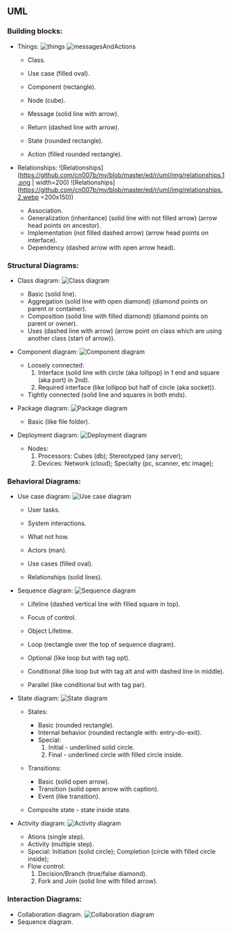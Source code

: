 UML
-

### Building blocks:

* Things:
![things](https://github.com/cn007b/my/blob/master/ed/r/uml/img/things.png)
![messagesAndActions](https://github.com/cn007b/my/blob/master/ed/r/uml/img/messagesAndActions.png)

  * Class.
  * Use case (filled oval).
  * Component (rectangle).
  * Node (cube).

  * Message (solid line with arrow).
  * Return (dashed line with arrow).

  * State (rounded rectangle).
  * Action (filled rounded rectangle).

* Relationships:
![Relationships](https://github.com/cn007b/my/blob/master/ed/r/uml/img/relationships.1.png | width=200)
![Relationships](https://github.com/cn007b/my/blob/master/ed/r/uml/img/relationships.2.webp =200x150))

  * Association.
  * Generalization (inheritance) (solid line with not filled arrow)
    (arrow head points on ancestor).
  * Implementation (not filled dashed arrow)
    (arrow head points on interface).
  * Dependency (dashed arrow with open arrow head).

### Structural Diagrams:

* Class diagram:
![Class diagram](https://github.com/cn007b/my/blob/master/ed/r/uml/img/diagram.class.png)

  * Basic (solid line).
  * Aggregation (solid line with open diamond)
    (diamond points on parent or container).
  * Composition (solid line with filled diamond)
    (diamond points on parent or owner).
  * Uses (dashed line with arrow)
    (arrow point on class which are using another class (start of arrow)).

* Component diagram:
![Component diagram](https://github.com/cn007b/my/blob/master/ed/r/uml/img/diagram.component.png)

  * Loosely connected:
    1. Interface
      (solid line with circle (aka lollipop) in 1 end and square (aka port) in 2nd).
    2. Required interface (like lollipop but half of circle (aka socket)).
  * Tightly connected (solid line and squares in both ends).

* Package diagram:
![Package diagram](https://github.com/cn007b/my/blob/master/ed/r/uml/img/diagram.package.png)

  * Basic (like file folder).

* Deployment diagram:
![Deployment diagram](https://github.com/cn007b/my/blob/master/ed/r/uml/img/diagram.deployment.png)

  * Nodes:
    1. Processors: Cubes (db); Stereotyped (any server);
    2. Devices: Network (cloud); Specialty (pc, scanner, etc image);

### Behavioral Diagrams:

* Use case diagram:
![Use case diagram](https://github.com/cn007b/my/blob/master/ed/r/uml/img/diagram.useCase.png)

  * User tasks.
  * System interactions.
  * What not how.

  * Actors (man).
  * Use cases (filled oval).
  * Relationships (solid lines).

* Sequence diagram:
![Sequence diagram](https://github.com/cn007b/my/blob/master/ed/r/uml/img/diagram.sequence.png)

  * Lifeline (dashed vertical line with filled square in top).
  * Focus of control.
  * Object Lifetime.

  * Loop (rectangle over the top of sequence diagram).
  * Optional (like loop but with tag opt).
  * Conditional
    (like loop but with tag alt and with dashed line in middle).
  * Parallel (like conditional but with tag par).

* State diagram:
![State diagram](https://github.com/cn007b/my/blob/master/ed/r/uml/img/diagram.state.png)

  * States:
    * Basic (rounded rectangle).
    * Internal behavior (rounded rectangle with: entry-do-exit).
    * Special:
      1. Initial - underlined solid circle.
      2. Final - underlined circle with filled circle inside.

  * Transitions:
    * Basic (solid open arrow).
    * Transition (solid open arrow with caption).
    * Event (like transition).

  * Composite state - state inside state.

* Activity diagram:
![Activity diagram](https://github.com/cn007b/my/blob/master/ed/r/uml/img/diagram.activity.png)

  * Ations (single step).
  * Activity (multiple step).
  * Special: Initiation (solid circle); Completion (circle with filled circle inside);
  * Flow control:
    1. Decision/Branch (true/false diamond).
    2. Fork and Join (solid line with filled arrow).

### Interaction Diagrams:

* Collaboration diagram.
![Collaboration diagram](https://github.com/cn007b/my/blob/master/ed/r/uml/img/diagram.collaboration.png)
* Sequence diagram.
